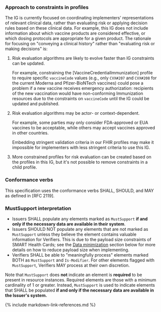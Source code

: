 ### Approach to constraints in profiles

The IG is currently focused on coordinating implementers' representations of relevant clinical data, rather than evaluating risk or applying decision rules based on these clinical data. For example, this IG does not include information about which vaccine products are considered effective, or which dosing protocols are appropriate for a given product. The rationale for focusing on "conveying a clinical history" rather than "evaluating risk or making decisions" is:

1. Risk evaluation algorithms are likely to evolve faster than IG constraints can be updated.

    For example, constraining the [VaccineCredentialImmunization] profile to require specific `vaccineCode` values (e.g., only `CVX#207` and `CVX#208` for the current Moderna and Pfizer-BioNTech vaccines) could pose a problem if a new vaccine receives emergency authorization: recipients of the new vaccination would have non-conforming Immunization resources due to the constraints on `vaccineCode` until the IG could be updated and published.

1. Risk evaluation algorithms may be actor- or context-dependent.

    For example, some parties may only consider FDA-approved or EUA vaccines to be acceptable, while others may accept vaccines approved in other countries.

    Embedding stringent validation criteria in our FHIR profiles may make it impossible for implementers with less stringent criteria to use this IG.

1. More constrained profiles for risk evaluation can be created based on the profiles in this IG, but it's not possible to remove constraints in a child profile.

### Conformance verbs

This specification uses the conformance verbs SHALL, SHOULD, and MAY as defined in [RFC 2119].

### MustSupport interpretation

- Issuers SHALL populate any elements marked as `MustSupport` **if and only if the necessary data are available in their system**.
- Issuers SHOULD NOT populate any elements that are not marked as `MustSupport` unless they believe the element contains valuable information for Verifiers. This is due to the payload size constraints of SMART Health Cards; see the [Data minimization](index.html#data-minimization) section below for more details on how to reduce payload size when implementing.
- Verifiers SHALL be able to "meaningfully process" elements marked BOTH as `MustSupport` and `Is-Modifier`. For other elements flagged with `MustSupport`, Verifiers MAY process at their own discretion.

Note that `MustSupport` does **not** indicate an element is **required** to be present in resource instances. Required elements are those with a minimum cardinality of 1 or greater. Instead, `MustSupport` is used to indicate elements that SHALL be populated **if and only if the necessary data are available in the Issuer's system.**

{% include markdown-link-references.md %}
